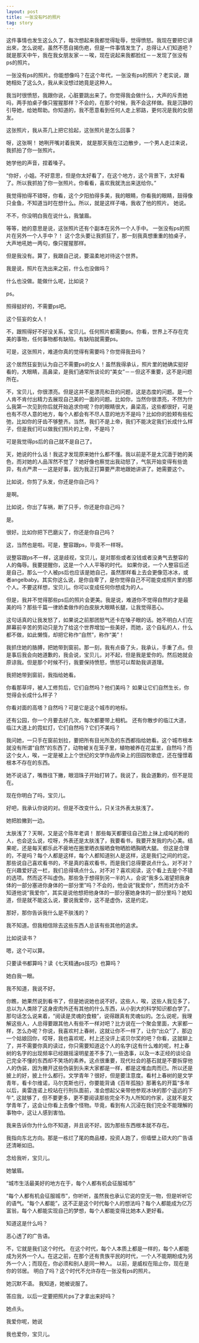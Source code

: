 ```yaml
---
layout: post
title: 一张没有PS的照片
tag: story
---
```

这件事情也发生这么久了，每次想起来我都觉得耻辱，觉得愤怒。我现在要把它讲出來，怎么说呢，虽然不愿自揭伤疤，但是一件事情发生了，总得让人们知道吧？就是那天中午，我在我女朋友家－－唉，现在说起来我都脸红－－发现了张没有ps的照片。

一张没有ps的照片。你能想像吗？在这个年代，一张没有ps的照片？老实说，跟她相处了这么久，我从来没想过她竟是这种人。

 我当时很愤怒，我跟你说，心脏要跳出来了。你觉得我会做什么，大声的斥责她吗，两手拍桌子像只猩猩那样？不会的，在那个时候，我不会这样做。我是沉静的引导她，给她帮助。你知道的，我不愿意看到任何人走上邪路，更何况是我的女朋友。

这张照片，我从茶几上把它拾起，这张照片是怎么回事？

呀，这张啊！ 她咧开嘴对着我笑， 就是那天我在江边散步，一个男人走过来说，我抓拍了你一张照片。

她学他的声音，捏着嗓子。

“你好，小姐。不好意思，但是你太好看了，在这个地方，这个背景下，太好看了。所以我抓拍了你一张照片。你看看，喜欢我就洗出来送给你。”

我觉得拍得不错呀，你看，这个夕阳拍得多美，我的眼睛，你看我的眼睛，鼓得像只金鱼，不知道当时在想什么。所以，就是这样子咯，我收了他的照片。 她说。

不不，你没明白我在说什么，我皱眉。

等等，她的意思是说，这张照片还有个副本在另外一个人手中。 一张没有ps的照片在另外一个人手中？！ 这个念头要让我抓狂了，那一刻我真想重重的拍桌子，大声地吼她一两句，像只猩猩那样。

但是我没有。算了，我跟自己说，要温柔地对待这个世界。

我是说，照片在洗出来之前，什么也没做吗？

什么也没做。能做什么呢，比如说？

ps。

照得挺好的，不需要ps吧。

这个狂妄的女人！

不，跟照得好不好没关系，宝贝儿。任何照片都需要ps。你看，世界上不存在完美的事物，任何事物都有缺陷，有缺陷就需要ps。

可是，这张照片，难道你真的觉得有需要吗？你觉得我丑吗？

这个居然狂妄到认为自己不需要ps的女人！虽然我得承认，照片里的她确实挺好看的，大眼睛，高鼻梁，是我们通常所谈论的“美女”－－但这不重要，这不是问题所在。

不，宝贝儿，你很漂亮。但是这并不是漂亮和丑的问题，这是态度的问题。是一个人肯不肯付出精力去展现自己美的一面的问题。比如你，当然你很漂亮，不然为什么我第一次见到你后就开始追求你呢？你的眼睛很大，鼻梁高，这些都很好，可是也有不尽人意的地方，每个人都会有不尽人意的地方不是吗？比如你的脸颊有些松弛，比如你的牙齿不够整齐。当然，我们不是上帝，我们不能决定我们长成什么样子，但是我们可以做我们照片的上帝，不是吗？

可是我觉得ps后的自己就不是自己了。

天，她说的什么话！我这才发现原来她什么都不懂。我以前是不是太沉湎于她的美色，而对她的人品浑然不觉了？她好像也察觉出我动怒了，气氛开始变得有些诡异，有点严肃－－这是好事，因为我正打算要严肃地跟她讲讲了。她需要这个。

比如说，你剪了头发，你还是你自己吗？

是啊。

比如说，你出了车祸，断了只手，你还是你自己吗？

是。

很好。比如你把下巴磨尖了，你还是你自己吗？

这，当然也是啦。可是，整容跟ps，毕竟不一样呀。

说整容跟ps不一样，这是歧视，宝贝儿，是对那些或者没钱或者没勇气去整容的人的侮辱。我要提醒你，这是一个人人平等的时代。 如果你说，一个人整容后还是自己，那么一个人被ps后也应该是她自己，虽然那样看上去会更像范冰冰，或者angelbaby。其实你这么说，是你自卑了，是你觉得自己不可能变成照片里的那个人。不要这样想，宝贝儿。你可以变成任何你想成为的人。

但是，我并不觉得那些ps后的照片会更美。我是说，难道你不觉得自然的才是最美的吗？那些千篇一律娇柔做作的白皮肤大眼睛长腿，让我觉得恶心。

这句话真的让我发怒了，如果说之前那团怒气还卡在嗓子眼的话。她不明白人们在屏幕前辛苦的劳动只是为了给这个世界增加一些美好，而她，这个自私的人，什么都不做，如此懒惰，却把它称作“自然”，称作“美”！

我抓住她的胳膊，把她带到窗前。那一刻，我有点昏了头，我承认，手重了点。但是事后我会向她道歉的，我会说，宝贝儿，对不起，但是我是爱你的。然后她就会原谅我。但是那个时候不行，我要保持愤怒，愤怒可以帮助我讲道理。

我把她带到窗前，我指给她看。

你看那草坪，被人工修剪后，它们自然吗？他们美吗？ 如果让它们自然生长，你觉得会长成什么样子？

你看对面的高塔？自然吗？可是它是这个城市的地标。

还有公园，你一个月要去好几次，每次都要带上相机。 还有你散步的临江大道，临江大道上的霓虹灯，它们自然吗？它们不美吗？

我问她，一只手在窗前划拉，要把所有目光所及的东西都指给她看。这个城市根本就没有所谓“自然”的东西了，动物被关在笼子里，植物被养在花盆里，自然吗？而这个女人，唉，一定是被上上个世纪的文学作品传染上的田园牧歌症，还在憧憬着根本不存在的东西。

她不说话了，嘴唇往下撇，眼泪珠子开始打转了。我说了，我会道歉的，但不是现在。

现在你明白了吗，宝贝儿。

好吧，我承认你说的对。但是不改变什么，只关注外表太肤浅了。

她把脸撇到一边。

太肤浅了？天啊，又是这个陈年老调！ 那些每天都要往自己脸上抹上成吨的粉的人，也会这么说，哎呀，外表还是太肤浅了，我要看书，我要开发我的内心美。结果呢，还是每天都乐此不疲地在圈里晒衣服晒食物晒脸晒胸晒大腿。 但这是合理的，不是吗？每个人都是这样，每个人都知道别人是这样，这是我们之间的约定。 那些说自己喜欢看书的，不是真的喜欢看书，而是我们总得要说点什么，对不对？在兴趣爱好这一栏，我们总得填点什么，对不对？喜欢阅读，这个看上去是个不错的选项。然而这不叫虚伪。那些急于想得到另一半的人，会说“我多么渴望把我身体的一部分塞进你身体的一部分里”吗？不会的，他会说“我爱你”，然而对方会不知道他说“我爱你”，其实是说他想把他身体的一部分塞她身体的一部分里吗？她知道，但是就不能这么说，要说我爱你，这不是虚伪，这是约定。

那好，那你告诉我什么是不肤浅的？

我不知道。但我相信除去这些东西人总该有些其他的追求。

比如说读书？

嗯，这个可以算。

只要读书都算吗？读《七天精通ps技巧》也算吗？

她白我一眼。

我不知道，我说不好。 

你瞧，她果然说到看书了，但是她说她也说不好。这些人，唉，这些人我见多了，总以为人类除了这身皮肉外还有其他的什么东西，从小到大的科学知识都白学了。那句话怎么说来着，“阅读是灵魂的食粮”，说得跟真有灵魂似的。怎么说呢，我理解这些人，人总得要跟其他人有些不一样对吧？比方说在一个聚会里面，大家都一样，怎么办呢？你说，我喜欢村上春树，这就让你不一样了，让你“出众”了，那边一个姑娘回你，哎呀，我也喜欢呢，村上还没评上诺贝尔奖的吧？你看，这就聊上了，并不需要你真的读过，你只需要知道这个人的名字(这有什么难的呢，村上春树的名字的出现频率已经跟摇滚明星差不多了),一些逸事，以及一本正经的谈论自己完全不懂的东西却不笑场的素养。这点很重要，现代社会的基石就是不要拆穿他人的伪装，因为撇开这些伪装到头来大家都是一样，都是这堆血肉而已。所以还是披上的好，披上什么都行。文学青年？很好，但是要注意度。看村上春树的是文学青年，看卡尔维诺，马尔克斯也行，你要能背诵《百年孤独》那著名的开篇“多年以后，奥雷连诺上校站在行刑队面前，准会想起父亲带他参观冰块的那个遥远的下午", 这就够了，但不要更多，更不要阅读那些完全不为人所知的作家，这就不是文学青年了，这会让你看上去像个怪物。毕竟，看到有人沉浸在我们完全不能理解的事物中，这让人感到害怕。

我来告诉你为什么你不知道，并且说不好。因为那些东西根本就不存在。

我指向东北方向。那是一栋烂了尾的商品楼，投资人跑了，但墙壁上硕大的广告语还清晰如旧。

念给我听，宝贝儿。

她皱眉。

“城市生活最美好的地方在于，每个人都有机会征服城市”

“每个人都有机会征服城市”，你听听，虽然我也承认它说的空无一物，但是听听它的语气。“每个人都能”，这不正是这个时代每个人的想法吗？每个人都能成为亿万富翁，每个人都能实现自己的梦想，每个人都能变得比她本人更好看。

知道这是什么吗？

恶心透了的广告语。

不，它就是我们这个时代。 在这个时代，每个人本质上都是一样的，每个人都能成为另外一个人。在这之前，在那个还有贵族平民的时代，一个人不能期盼成为另外一个人；而现在，你必须和别人是同一种人。 以前，是威权在阻止你，现在是你的邻居。 明白了吗？这个时代不允许存在一张没有ps的照片。

她沉默不语。 我知道，她被说服了。

答应我，以后一定要把照片ps了才拿出来好吗？

她点头。

我爱你呢，她说

我也爱你，宝贝儿。
